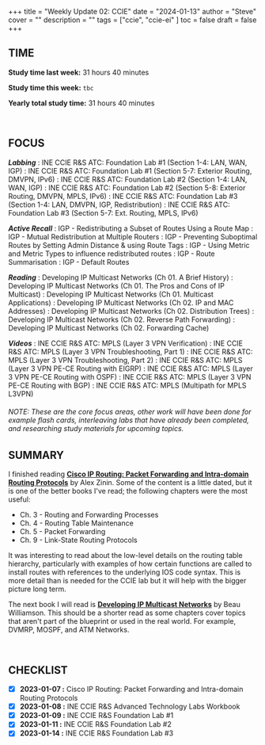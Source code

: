 +++
title = "Weekly Update 02: CCIE"
date = "2024-01-13"
author = "Steve"
cover = ""
description = ""
tags = ["ccie", "ccie-ei" ]
toc = false
draft = false
+++

## TIME

**Study time last week:** 31 hours 40 minutes

**Study time this week:** ```tbc```
 
**Yearly total study time:** 31 hours 40 minutes 

&nbsp;

## FOCUS 

***Labbing***
: INE CCIE R&S ATC: Foundation Lab #1 (Section 1-4: LAN, WAN, IGP)
: INE CCIE R&S ATC: Foundation Lab #1 (Section 5-7: Exterior Routing, DMVPN, IPv6)
: INE CCIE R&S ATC: Foundation Lab #2 (Section 1-4: LAN, WAN, IGP)
: INE CCIE R&S ATC: Foundation Lab #2 (Section 5-8: Exterior Routing, DMVPN, MPLS, IPv6)
: INE CCIE R&S ATC: Foundation Lab #3 (Section 1-4: LAN, DMVPN, IGP, Redistribution)
: INE CCIE R&S ATC: Foundation Lab #3 (Section 5-7: Ext. Routing, MPLS, IPv6)

***Active Recall***
: IGP - Redistributing a Subset of Routes Using a Route Map
: IGP - Mutual Redistribution at Multiple Routers 
: IGP - Preventing Suboptimal Routes by Setting Admin Distance & using Route Tags
: IGP - Using Metric and Metric Types to influence redistributed routes 
: IGP - Route Summarisation
: IGP - Default Routes

***Reading***
: Developing IP Multicast Networks (Ch 01. A Brief History)
: Developing IP Multicast Networks (Ch 01. The Pros and Cons of IP Multicast)
: Developing IP Multicast Networks (Ch 01. Multicast Applications)
: Developing IP Multicast Networks (Ch 02. IP and MAC Addresses)
: Developing IP Multicast Networks (Ch 02. Distribution Trees)
: Developing IP Multicast Networks (Ch 02. Reverse Path Forwarding)
: Developing IP Multicast Networks (Ch 02. Forwarding Cache)

***Videos***
: INE CCIE R&S ATC: MPLS (Layer 3 VPN Verification)
: INE CCIE R&S ATC: MPLS (Layer 3 VPN Troubleshooting, Part 1)
: INE CCIE R&S ATC: MPLS (Layer 3 VPN Troubleshooting, Part 2)
: INE CCIE R&S ATC: MPLS (Layer 3 VPN PE-CE Routing with EIGRP)
: INE CCIE R&S ATC: MPLS (Layer 3 VPN PE-CE Routing with OSPF)
: INE CCIE R&S ATC: MPLS (Layer 3 VPN PE-CE Routing with BGP)
: INE CCIE R&S ATC: MPLS (Multipath for MPLS L3VPN)

###### _NOTE: These are the core focus areas, other work will have been done for example flash cards, interleaving labs that have already been completed, and researching study materials for upcoming topics._

## SUMMARY 

I finished reading **[Cisco IP Routing: Packet Forwarding and Intra-domain Routing Protocols](https://www.goodreads.com/book/show/6327824-cisco-ip-routing)** by Alex Zinin. Some of the content is a little dated, but it is one of the better books I've read; the following chapters were the most useful: 

+ Ch. 3 - Routing and Forwarding Processes
+ Ch. 4 - Routing Table Maintenance 
+ Ch. 5 - Packet Forwarding
+ Ch. 9 - Link-State Routing Protocols 

It was interesting to read about the low-level details on the routing table hierarchy, particularly with examples of how certain functions are called to install routes with references to the underlying IOS code syntax. This is more detail than is needed for the CCIE lab but it will help with the bigger picture long term. 

The next book I will read is **[Developing IP Multicast Networks](https://www.goodreads.com/book/show/583421.Developing_Ip_Multicast_Networks)** by Beau Williamson. This should be a shorter read as some chapters cover topics that aren't part of the blueprint or used in the real world. For example, DVMRP, MOSPF, and ATM Networks. 

&nbsp;

## CHECKLIST

- [x] **2023-01-07 :** Cisco IP Routing: Packet Forwarding and Intra-domain Routing Protocols
- [x] **2023-01-08 :** INE CCIE R&S Advanced Technology Labs Workbook
- [x] **2023-01-09 :** INE CCIE R&S Foundation Lab #1
- [x] **2023-01-11 :** INE CCIE R&S Foundation Lab #2
- [x] **2023-01-14 :** INE CCIE R&S Foundation Lab #3
